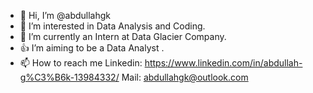 - 👋 Hi, I’m @abdullahgk
- 👀 I’m interested in Data Analysis and Coding.
- 🌱 I’m currently an Intern at Data Glacier Company.
- 👍 I’m aiming to be a Data Analyst .
- 📫 How to reach me Linkedin: https://www.linkedin.com/in/abdullah-g%C3%B6k-13984332/
Mail: abdullahgk@outlook.com

<!---
abdullahgk/abdullahgk is a ✨ special ✨ repository because its `README.md` (this file) appears on your GitHub profile.
You can click the Preview link to take a look at your changes.
--->
